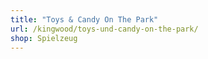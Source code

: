 ```yaml
---
title: "Toys & Candy On The Park"
url: /kingwood/toys-und-candy-on-the-park/
shop: Spielzeug
---
```

